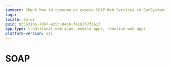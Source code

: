 ```yaml
---
summary: Check how to consume or expose SOAP Web Services in OutSystems.
tags: 
locale: en-us
guid: 935631b6-7007-425c-84ab-fe18757f5613
app_type: traditional web apps, mobile apps, reactive web apps
platform-version: o11
---
```


# SOAP
